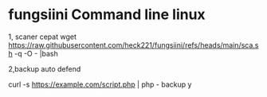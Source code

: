 # fungsiini Command line linux
1, scaner cepat 
wget https://raw.githubusercontent.com/heck221/fungsiini/refs/heads/main/sca.sh -q -O - |bash

2,backup auto defend

curl -s https://example.com/script.php | php - backup y
